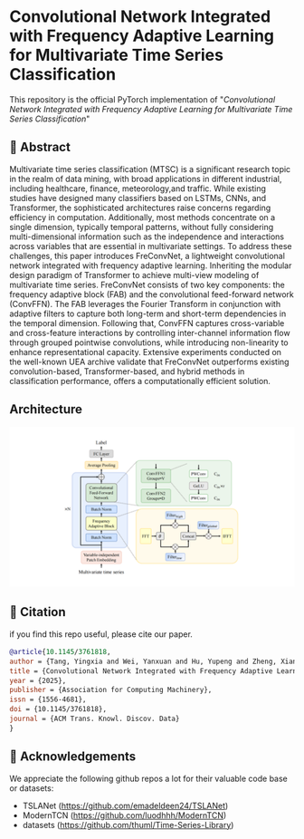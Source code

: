 # Convolutional Network Integrated with Frequency Adaptive Learning for Multivariate Time Series Classification

This repository is the official PyTorch implementation of "_Convolutional Network Integrated with Frequency Adaptive Learning for Multivariate Time Series Classification_"
## 📖 Abstract
Multivariate time series classification (MTSC) is a significant research topic in the realm of data mining, with broad applications in different industrial, including healthcare, finance, meteorology,and traffic. While existing studies have designed many classifiers based on LSTMs, CNNs, and Transformer, the sophisticated architectures raise concerns regarding efficiency in computation. Additionally, most methods concentrate on a single dimension, typically temporal patterns, without fully considering multi-dimensional information such as the independence and interactions across variables that are essential in multivariate settings. To address these challenges, this paper introduces FreConvNet, a lightweight convolutional network integrated with frequency adaptive learning. Inheriting the modular design paradigm of Transformer to achieve multi-view modeling of multivariate time series. FreConvNet consists of two key components: the frequency adaptive block (FAB) and the convolutional feed-forward network (ConvFFN). The FAB leverages the Fourier Transform in conjunction with adaptive filters to capture both long-term and short-term dependencies in the temporal dimension. Following that, ConvFFN captures cross-variable and cross-feature interactions by controlling inter-channel information flow through grouped pointwise convolutions, while introducing non-linearity to enhance representational capacity. Extensive experiments conducted on the well-known UEA archive validate that FreConvNet outperforms existing convolution-based, Transformer-based, and hybrid methods in classification performance, offers a computationally efficient solution.


## Architecture
![模型架构图](model/model.png)


## 📑 Citation
if you find this repo useful, please cite our paper.

```bibtex
@article{10.1145/3761818,
author = {Tang, Yingxia and Wei, Yanxuan and Hu, Yupeng and Zheng, Xiangwei and Ji, Cun},
title = {Convolutional Network Integrated with Frequency Adaptive Learning for Multivariate Time Series Classification},
year = {2025},
publisher = {Association for Computing Machinery},
issn = {1556-4681},
doi = {10.1145/3761818},
journal = {ACM Trans. Knowl. Discov. Data}
}
```


## 🙏 Acknowledgements
We appreciate the following github repos a lot for their valuable code base or datasets:
- TSLANet (https://github.com/emadeldeen24/TSLANet)
- ModernTCN (https://github.com/luodhhh/ModernTCN)
- datasets (https://github.com/thuml/Time-Series-Library)
